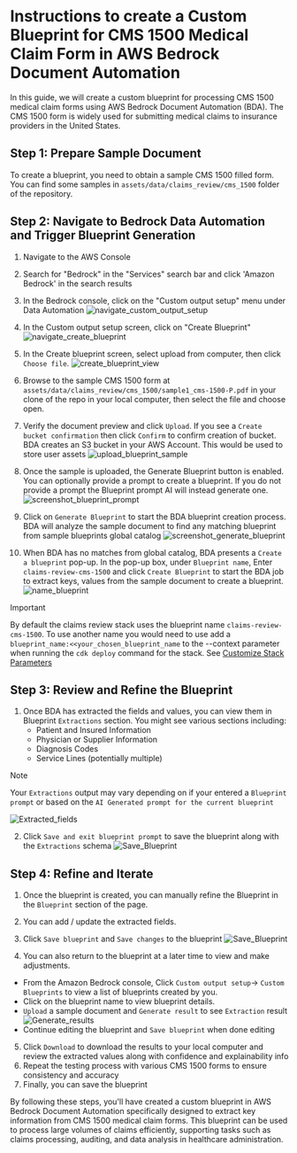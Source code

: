 # Instructions to create a Custom Blueprint for CMS 1500 Medical Claim Form in AWS Bedrock Document Automation

In this guide, we will create a custom blueprint for processing CMS 1500 medical claim forms using AWS Bedrock Document Automation (BDA). The CMS 1500 form is widely used for submitting medical claims to insurance providers in the United States.

## Step 1: Prepare Sample Document

To create a blueprint, you need to obtain a sample CMS 1500 filled form. You can find some samples in `assets/data/claims_review/cms_1500` folder of the repository.

## Step 2: Navigate to Bedrock Data Automation and Trigger Blueprint Generation

1. Navigate to the AWS Console
2. Search for "Bedrock" in the "Services" search bar and click 'Amazon Bedrock' in the search results
3. In the Bedrock console, click on the "Custom output setup" menu under Data Automation
   ![navigate_custom_output_setup][screenshot_nav_to_custom_output_setup]

3. In the Custom output setup screen, click on "Create Blueprint"
   ![navigate_create_blueprint][screenshot_nav_to_create_blueprint]

4. In the Create blueprint screen, select upload from computer, then click `Choose file`.
   ![create_blueprint_view][screenshot_create_blueprint_view]

5. Browse to the sample CMS 1500 form at `assets/data/claims_review/cms_1500/sample1_cms-1500-P.pdf` in your clone of the repo in your local computer, then select the file and choose open.

6. Verify the document preview and click `Upload`. If you see a `Create bucket confirmation` then click `Confirm` to confirm creation of bucket.  BDA creates an S3 bucket in your AWS Account. This would be used to store user assets
   ![upload_blueprint_sample][screenshot_upload_blueprint_view]

7. Once the sample is uploaded, the Generate Blueprint button is enabled. You can optionally provide a prompt to create a blueprint.  If you do not provide a prompt the Blueprint prompt AI will instead generate one.
   ![screenshot_blueprint_prompt][screenshot_blueprint_prompt]

8. Click on `Generate Blueprint` to start the BDA blueprint creation process. BDA will analyze the sample document to find any matching blueprint from sample blueprints global catalog 
   ![screenshot_generate_blueprint][screenshot_generate_blueprint]

9. When BDA has no matches from global catalog, BDA presents a `Create a blueprint` pop-up. In the pop-up box, under `Blueprint name`, Enter `claims-review-cms-1500` and click `Create Blueprint` to start the BDA job to extract keys, values from the sample document to create a blueprint.
   ![name_blueprint][screenshot_name_blueprint]

> [!Important]
>By default the claims review stack uses the blueprint name `claims-review-cms-1500`. To use another name you would need to use add a `blueprint_name:<<your_chosen_blueprint_name` to the --context parameter when running the `cdk deploy` command for the stack. See [Customize Stack Parameters](b_claims_review_01_deploy.md#customize_stack_parameters)


## Step 3: Review and Refine the Blueprint

1. Once BDA has extracted the fields and values, you can view them in Blueprint `Extractions` section. You might see various sections including:
   - Patient and Insured Information
   - Physician or Supplier Information
   - Diagnosis Codes
   - Service Lines (potentially multiple)
> [!Note]
>Your `Extractions` output may vary depending on if your entered a `Blueprint prompt` or based on the `AI Generated prompt for the current blueprint` 


   ![Extracted_fields][screenshot_extracted_fields]

2. Click `Save and exit blueprint prompt` to save the blueprint along with the `Extractions` schema
![Save_Blueprint][screenshot_save_blueprint]


## Step 4: Refine and Iterate
1. Once the blueprint is created, you can manually refine the Blueprint in the `Blueprint` section of the page.
2. You can add / update the extracted fields.
3. Click `Save blueprint` and `Save changes` to the blueprint
![Save_Blueprint][screenshot_save_changes_to_blueprint]

4. You can also return to the blueprint at a later time to view and make adjustments.
 - From the Amazon Bedrock console, Click `Custom output setup`-> `Custom Blueprints` to view a list of blueprints created by you. 
 - Click on the blueprint name to view blueprint details. 
 - `Upload` a sample document and `Generate result` to see `Extraction` result
 ![Generate_results][screenshot_generate_results]
 - Continue editing the blueprint and `Save blueprint` when done editing

5. Click `Download` to download the results to your local computer and review the extracted values along with confidence and explainability info
6. Repeat the testing process with various CMS 1500 forms to ensure consistency and accuracy
7. Finally, you can save the blueprint


By following these steps, you'll have created a custom blueprint in AWS Bedrock Document Automation specifically designed to extract key information from CMS 1500 medical claim forms. This blueprint can be used to process large volumes of claims efficiently, supporting tasks such as claims processing, auditing, and data analysis in healthcare administration.

[screenshot_nav_to_custom_output_setup]: ../../assets/screenshots/claims_review_docs/navigate-to-bda.jpg
[screenshot_nav_to_create_blueprint]: ../../assets/screenshots/claims_review_docs/create-blueprint.jpg
[screenshot_create_blueprint_view]: ../../assets/screenshots/claims_review_docs/create-blueprint-view.jpg
[screenshot_upload_blueprint_view]: ../../assets/screenshots/claims_review_docs/upload-blueprint-sample.jpg
[screenshot_blueprint_prompt]: ../../assets/screenshots/claims_review_docs/blueprint-prompt.jpg
[screenshot_generate_blueprint]: ../../assets/screenshots/claims_review_docs/generate-blueprint.jpg
[screenshot_name_blueprint]: ../../assets/screenshots/claims_review_docs/name-blueprint.jpg
[screenshot_extracted_fields]: ../../assets/screenshots/claims_review_docs/extracted_fields.jpg
[screenshot_save_blueprint]: ../../assets/screenshots/claims_review_docs/save_blueprint.jpg
[screenshot_save_changes_to_blueprint]: ../../assets/screenshots/claims_review_docs/save_changes_to_blueprint.jpg
[screenshot_generate_results]: ../../assets/screenshots/claims_review_docs/generate_results.jpg
[screenshot_blueprint_view]: ../../assets/screenshots/claims_review_docs/blueprint_view.jpg